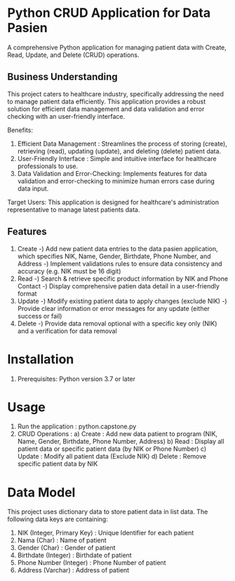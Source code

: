 # Python CRUD Application for Data Pasien
A comprehensive Python application for managing patient data with Create, Read, Update, and Delete (CRUD) operations.
## Business Understanding
This project caters to healthcare industry, specifically addressing the need to manage patient data efficiently. This application provides a robust solution for efficient data management and data validation and error checking with an user-friendly interface.

Benefits:
1) Efficient Data Management : Streamlines the process of storing (create), retrieving (read), updating (update), and deleting (delete) patient data.
2) User-Friendly Interface : Simple and intuitive interface for healthcare professionals to use.
3) Data Validation and Error-Checking: Implements features for data validation and error-checking to minimize human errors case during data input.

Target Users:
This application is designed for healthcare's administration representative to manage latest patients data.

## Features
1) Create
   -) Add new patient data entries to the data pasien application, which specifies NIK, Name, Gender, Birthdate, Phone Number, and Address
   -) Implement validations rules to ensure data consistency and accuracy (e.g. NIK must be 16 digit) 
2) Read
   -) Search & retrieve specific product information by NIK and Phone Contact
   -) Display comprehensive patien data detail in a user-friendly format
3) Update
   -) Modify existing patient data to apply changes (exclude NIK)
   -) Provide clear information or error messages for any update (either success or fail)
4) Delete
   -) Provide data removal optional with a specific key only (NIK) and a verification for data removal

# Installation
1) Prerequisites: Python version 3.7 or later

# Usage
1) Run the application : python.capstone.py
2) CRUD Operations :
   a) Create : Add new data patient to program (NIK, Name, Gender, Birthdate, Phone Number, Address)
   b) Read   : Display all patient data or specific patient data (by NIK or Phone Number)
   c) Update : Modify all patient data (Exclude NIK)
   d) Delete : Remove specific patient data by NIK
# Data Model
This project uses dictionary data to store patient data in list data. The following data keys are containing:
1) NIK (Integer, Primary Key) : Unique Identifier for each patient
2) Nama (Char) : Name of patient
3) Gender (Char) : Gender of patient
4) Birthdate (Integer) : Birthdate of patient
5) Phone Number (Integer) : Phone Number of patient
6) Address (Varchar) : Address of patient

